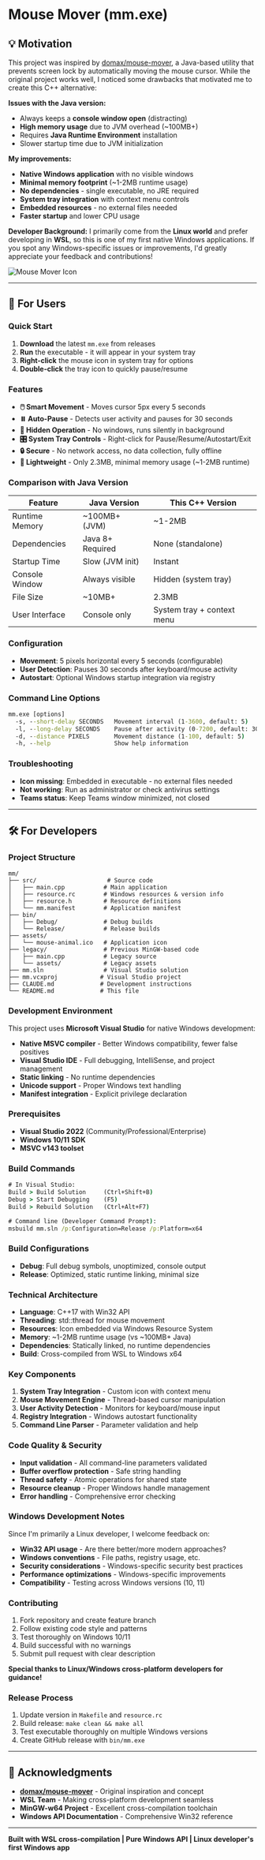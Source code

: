 # Mouse Mover (mm.exe)

## 💡 Motivation

This project was inspired by [domax/mouse-mover](https://github.com/domax/mouse-mover), a Java-based utility that prevents screen lock by automatically moving the mouse cursor. While the original project works well, I noticed some drawbacks that motivated me to create this C++ alternative:

**Issues with the Java version:**
- Always keeps a **console window open** (distracting)
- **High memory usage** due to JVM overhead (~100MB+)
- Requires **Java Runtime Environment** installation
- Slower startup time due to JVM initialization

**My improvements:**
- **Native Windows application** with no visible windows
- **Minimal memory footprint** (~1-2MB runtime usage)
- **No dependencies** - single executable, no JRE required
- **System tray integration** with context menu controls
- **Embedded resources** - no external files needed
- **Faster startup** and lower CPU usage

**Developer Background:**
I primarily come from the **Linux world** and prefer developing in **WSL**, so this is one of my first native Windows applications. If you spot any Windows-specific issues or improvements, I'd greatly appreciate your feedback and contributions!

![Mouse Mover Icon](assets/mouse-animal.ico)

---

## 🎯 For Users

### Quick Start
1. **Download** the latest `mm.exe` from releases
2. **Run** the executable - it will appear in your system tray
3. **Right-click** the mouse icon in system tray for options
4. **Double-click** the tray icon to quickly pause/resume

### Features
- **🖱️ Smart Movement** - Moves cursor 5px every 5 seconds
- **⏸️ Auto-Pause** - Detects user activity and pauses for 30 seconds
- **👻 Hidden Operation** - No windows, runs silently in background
- **🎛️ System Tray Controls** - Right-click for Pause/Resume/Autostart/Exit
- **🔒 Secure** - No network access, no data collection, fully offline
- **💾 Lightweight** - Only 2.3MB, minimal memory usage (~1-2MB runtime)

### Comparison with Java Version

| Feature | Java Version | This C++ Version |
|---------|-------------|------------------|
| Runtime Memory | ~100MB+ (JVM) | ~1-2MB |
| Dependencies | Java 8+ Required | None (standalone) |
| Startup Time | Slow (JVM init) | Instant |
| Console Window | Always visible | Hidden (system tray) |
| File Size | ~10MB+ | 2.3MB |
| User Interface | Console only | System tray + context menu |

### Configuration
- **Movement**: 5 pixels horizontal every 5 seconds (configurable)
- **User Detection**: Pauses 30 seconds after keyboard/mouse activity
- **Autostart**: Optional Windows startup integration via registry

### Command Line Options
```cmd
mm.exe [options]
  -s, --short-delay SECONDS   Movement interval (1-3600, default: 5)
  -l, --long-delay SECONDS    Pause after activity (0-7200, default: 30)
  -d, --distance PIXELS       Movement distance (1-100, default: 5)
  -h, --help                  Show help information
```

### Troubleshooting
- **Icon missing**: Embedded in executable - no external files needed
- **Not working**: Run as administrator or check antivirus settings
- **Teams status**: Keep Teams window minimized, not closed

---

## 🛠️ For Developers

### Project Structure
```
mm/
├── src/                    # Source code
│   ├── main.cpp           # Main application
│   ├── resource.rc        # Windows resources & version info
│   ├── resource.h         # Resource definitions
│   └── mm.manifest        # Application manifest
├── bin/
│   ├── Debug/             # Debug builds
│   └── Release/           # Release builds
├── assets/
│   └── mouse-animal.ico   # Application icon
├── legacy/                # Previous MinGW-based code
│   ├── main.cpp           # Legacy source
│   └── assets/            # Legacy assets
├── mm.sln                 # Visual Studio solution
├── mm.vcxproj            # Visual Studio project
├── CLAUDE.md             # Development instructions
└── README.md             # This file
```

### Development Environment

This project uses **Microsoft Visual Studio** for native Windows development:
- **Native MSVC compiler** - Better Windows compatibility, fewer false positives
- **Visual Studio IDE** - Full debugging, IntelliSense, and project management
- **Static linking** - No runtime dependencies
- **Unicode support** - Proper Windows text handling
- **Manifest integration** - Explicit privilege declaration

### Prerequisites
- **Visual Studio 2022** (Community/Professional/Enterprise)
- **Windows 10/11 SDK**
- **MSVC v143 toolset**

### Build Commands
```cmd
# In Visual Studio:
Build > Build Solution     (Ctrl+Shift+B)
Debug > Start Debugging    (F5)
Build > Rebuild Solution   (Ctrl+Alt+F7)

# Command line (Developer Command Prompt):
msbuild mm.sln /p:Configuration=Release /p:Platform=x64
```

### Build Configurations
- **Debug**: Full debug symbols, unoptimized, console output
- **Release**: Optimized, static runtime linking, minimal size

### Technical Architecture
- **Language**: C++17 with Win32 API
- **Threading**: std::thread for mouse movement
- **Resources**: Icon embedded via Windows Resource System
- **Memory**: ~1-2MB runtime usage (vs ~100MB+ Java)
- **Dependencies**: Statically linked, no runtime dependencies
- **Build**: Cross-compiled from WSL to Windows x64

### Key Components
1. **System Tray Integration** - Custom icon with context menu
2. **Mouse Movement Engine** - Thread-based cursor manipulation
3. **User Activity Detection** - Monitors for keyboard/mouse input
4. **Registry Integration** - Windows autostart functionality
5. **Command Line Parser** - Parameter validation and help

### Code Quality & Security
- **Input validation** - All command-line parameters validated
- **Buffer overflow protection** - Safe string handling
- **Thread safety** - Atomic operations for shared state
- **Resource cleanup** - Proper Windows handle management
- **Error handling** - Comprehensive error checking

### Windows Development Notes

Since I'm primarily a Linux developer, I welcome feedback on:
- **Win32 API usage** - Are there better/more modern approaches?
- **Windows conventions** - File paths, registry usage, etc.
- **Security considerations** - Windows-specific security best practices
- **Performance optimizations** - Windows-specific improvements
- **Compatibility** - Testing across Windows versions (10, 11)

### Contributing
1. Fork repository and create feature branch
2. Follow existing code style and patterns  
3. Test thoroughly on Windows 10/11
4. Build successful with no warnings
5. Submit pull request with clear description

**Special thanks to Linux/Windows cross-platform developers for guidance!**

### Release Process
1. Update version in `Makefile` and `resource.rc`
2. Build release: `make clean && make all`
3. Test executable thoroughly on multiple Windows versions
4. Create GitHub release with `bin/mm.exe`

---

## 🙏 Acknowledgments

- **[domax/mouse-mover](https://github.com/domax/mouse-mover)** - Original inspiration and concept
- **WSL Team** - Making cross-platform development seamless
- **MinGW-w64 Project** - Excellent cross-compilation toolchain
- **Windows API Documentation** - Comprehensive Win32 reference

---

**Built with WSL cross-compilation | Pure Windows API | Linux developer's first Windows app**
